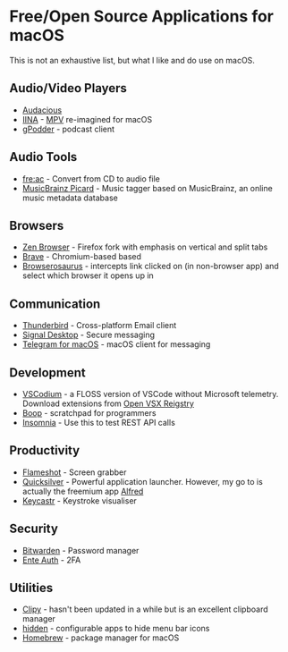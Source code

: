 # Free/Open Source Applications for macOS

This is not an exhaustive list, but what I like and do use on macOS.

## Audio/Video Players

- [Audacious](https://audacious-media-player.org/)
- [IINA](https://iina.io/) - [MPV](https://mpv.io/) re-imagined for macOS
- [gPodder](https://gpodder.github.io/) - podcast client

## Audio Tools

- [fre:ac](https://www.freac.org/) - Convert from CD to audio file
- [MusicBrainz Picard](https://picard.musicbrainz.org/) - Music tagger based on MusicBrainz, an online music metadata database

## Browsers

- [Zen Browser](https://zen-browser.app/) - Firefox fork with emphasis on vertical and split tabs
- [Brave](https://brave.com/) - Chromium-based based
- [Browserosaurus](https://browserosaurus.com/) - intercepts link clicked on (in non-browser app) and select which browser it opens up in

## Communication

- [Thunderbird](https://www.thunderbird.net/en-GB/) - Cross-platform Email client
- [Signal Desktop](https://signal.org/) - Secure messaging
- [Telegram for macOS](https://macos.telegram.org/) - macOS client for messaging

## Development

- [VSCodium](https://vscodium.com/) - a FLOSS version of VSCode without Microsoft telemetry. Download extensions from [Open VSX Reigstry](https://open-vsx.org/)
- [Boop](https://boop.okat.best/) - scratchpad for programmers
- [Insomnia](https://insomnia.rest/) - Use this to test REST API calls

## Productivity

- [Flameshot](https://flameshot.org/) - Screen grabber
- [Quicksilver](https://qsapp.com/) - Powerful application launcher. However, my go to is actually the freemium app [Alfred](https://www.alfredapp.com/)
- [Keycastr](https://github.com/keycastr/keycastr) - Keystroke visualiser

## Security

- [Bitwarden](https://bitwarden.com/) - Password manager
- [Ente Auth](https://ente.io/auth/) - 2FA

## Utilities

- [Clipy](https://clipy-app.com/) - hasn't been updated in a while but is an excellent clipboard manager
- [hidden](https://github.com/dwarvesf/hidden) - configurable apps to hide menu bar icons
- [Homebrew](https://brew.sh/) - package manager for macOS

